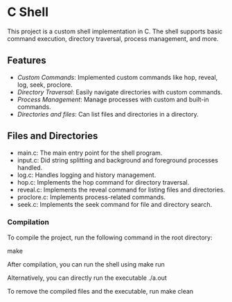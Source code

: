 # C Shell

This project is a custom shell implementation in C. The shell supports basic command execution, directory traversal, process management, and more.


## Features

- *Custom Commands*: Implemented custom commands like hop, reveal, log, seek, proclore.
- *Directory Traversal*: Easily navigate directories with custom commands.
- *Process Management*: Manage processes with custom and built-in commands.
- *Directories and files*: Can list files and directories in a directory.


## Files and Directories

- main.c: The main entry point for the shell program.
- input.c: Did string splitting and background and foreground processes handled.
- log.c: Handles logging and history management.
- hop.c: Implements the hop command for directory traversal.
- reveal.c: Implements the reveal command for listing files and directories.
- proclore.c: Implements process-related commands.
- seek.c: Implements the seek command for file and directory search.




### Compilation

To compile the project, run the following command in the root directory:

make

After compilation, you can run the shell using
make run

Alternatively, you can directly run the executable
./a.out

To remove the compiled files and the executable, run
make clean
